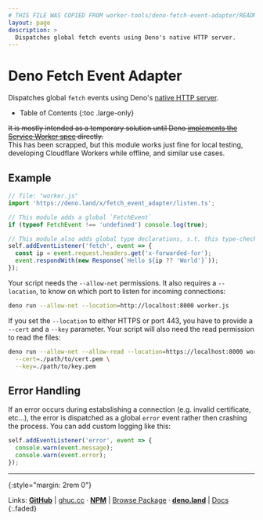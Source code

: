 ```yaml
---
# THIS FILE WAS COPIED FROM worker-tools/deno-fetch-event-adapter/README.md! DO NOT MODIFY DIRECTLY!
layout: page
description: >
  Dispatches global fetch events using Deno's native HTTP server.
---
```


# Deno Fetch Event Adapter

Dispatches global `fetch` events using Deno's [native HTTP server](https://deno.com/blog/v1.9#native-http%2F2-web-server).

<noscript></noscript>
* Table of Contents
{:toc .large-only}

~~It is mostly intended as a temporary solution until Deno [implements the Service Worker spec](https://github.com/denoland/deno/issues/5957#issuecomment-722568905) directly.~~   
This has been scrapped, but this module works just fine for local testing, developing Cloudflare Workers while offline, and similar use cases.

## Example

```ts
// file: "worker.js"
import 'https://deno.land/x/fetch_event_adapter/listen.ts';

// This module adds a global `FetchEvent`
if (typeof FetchEvent !== 'undefined') console.log(true);

// This module also adds global type declarations, s.t. this type-checks:
self.addEventListener('fetch', event => {
  const ip = event.request.headers.get('x-forwarded-for');
  event.respondWith(new Response(`Hello ${ip ?? 'World'}`));
});
```

Your script needs the `--allow-net` permissions. It also requires a `--location`,
to know on which port to listen for incoming connections:

```sh
deno run --allow-net --location=http://localhost:8000 worker.js
```

If you set the `--location` to either HTTPS or port 443, you have to provide a `--cert` and a `--key` parameter.
Your script will also need the read permission to read the files:

```sh
deno run --allow-net --allow-read --location=https://localhost:8000 worker.js \
  --cert=./path/to/cert.pem \
  --key=./path/to/key.pem
```

## Error Handling
If an error occurs during estabslishing a connection (e.g. invalid certificate, etc...), the error is dispatched as a global `error` event rather then crashing the process. You can add custom logging like this:

```ts
self.addEventListener('error', event => {
  console.warn(event.message);
  console.warn(event.error);
});
```



***
{:style="margin: 2rem 0"}

Links:
[__GitHub__](https://github.com/worker-tools/deno-fetch-event-adapter)
| [ghuc.cc](https://ghuc.cc/worker-tools/deno-fetch-event-adapter/mod.ts)
· [__NPM__](https://www.npmjs.com/package/@worker-tools/deno-fetch-event-adapter) 
| [Browse Package](https://unpkg.com/browse/@worker-tools/deno-fetch-event-adapter/)
· [__deno.land__](https://deno.land/x/fetch_event_adapter)
| [Docs](https://doc.deno.land/https://raw.githubusercontent.com/worker-tools/deno-fetch-event-adapter/master/mod.ts)
{:.faded}
<br/>